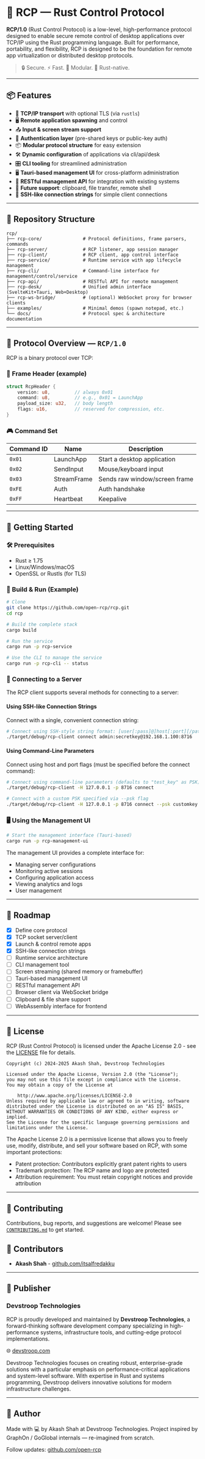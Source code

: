 # 🦀 RCP — Rust Control Protocol

**RCP/1.0** (Rust Control Protocol) is a low-level, high-performance protocol designed to enable secure remote control of desktop applications over TCP/IP using the Rust programming language. Built for performance, portability, and flexibility, RCP is designed to be the foundation for remote app virtualization or distributed desktop protocols.

> 🔒 Secure. ⚡ Fast. 🧩 Modular. 🦀 Rust-native.

---

## 📦 Features

- 🔌 **TCP/IP transport** with optional TLS (via `rustls`)
- 🖥️ **Remote application spawning** and control
- 📤 **Input & screen stream support**
- 🔐 **Authentication layer** (pre-shared keys or public-key auth)
- 📦 **Modular protocol structure** for easy extension
- 🛠️ **Dynamic configuration** of applications via cli/api/desk
- 🎛️ **CLI tooling** for streamlined administration
- 🖥️ **Tauri-based management UI** for cross-platform administration
- 📡 **RESTful management API** for integration with existing systems
- 📁 **Future support**: clipboard, file transfer, remote shell
- 🔗 **SSH-like connection strings** for simple client connections

---

## 📁 Repository Structure

```
rcp/
├── rcp-core/               # Protocol definitions, frame parsers, commands
├── rcp-server/             # RCP listener, app session manager
├── rcp-client/             # RCP client, app control interface
├── rcp-service/            # Runtime service with app lifecycle management
├── rcp-cli/                # Command-line interface for management/control/service
├── rcp-api/                # RESTful API for remote management
├── rcp-desk/               # Unified admin interface (SvelteKit+Tauri, Web+Desktop)
├── rcp-ws-bridge/          # (optional) WebSocket proxy for browser clients
├── examples/               # Minimal demos (spawn notepad, etc.)
└── docs/                   # Protocol spec & architecture documentation
```

---

## 📡 Protocol Overview — `RCP/1.0`

RCP is a binary protocol over TCP:

### 🔧 Frame Header (example)
```rust
struct RcpHeader {
    version: u8,         // always 0x01
    command: u8,         // e.g., 0x01 = LaunchApp
    payload_size: u32,   // body length
    flags: u16,          // reserved for compression, etc.
}
```

### 🎮 Command Set

| Command ID | Name        | Description                   |
| ---------- | ----------- | ----------------------------- |
| `0x01`     | LaunchApp   | Start a desktop application   |
| `0x02`     | SendInput   | Mouse/keyboard input          |
| `0x03`     | StreamFrame | Sends raw window/screen frame |
| `0xFE`     | Auth        | Auth handshake                |
| `0xFF`     | Heartbeat   | Keepalive                     |

---

## 🚀 Getting Started

### 🛠️ Prerequisites

* Rust ≥ 1.75
* Linux/Windows/macOS
* OpenSSL or Rustls (for TLS)

### 🔧 Build & Run (Example)

```bash
# Clone
git clone https://github.com/open-rcp/rcp.git
cd rcp

# Build the complete stack
cargo build

# Run the service
cargo run -p rcp-service

# Use the CLI to manage the service
cargo run -p rcp-cli -- status
```

### 🔌 Connecting to a Server

The RCP client supports several methods for connecting to a server:

#### Using SSH-like Connection Strings

Connect with a single, convenient connection string:

```bash
# Connect using SSH-style string format: [user[:pass]@]host[:port][/path]
./target/debug/rcp-client connect admin:secretkey@192.168.1.100:8716
```

#### Using Command-Line Parameters

Connect using host and port flags (must be specified before the connect command):

```bash
# Connect using command-line parameters (defaults to "test_key" as PSK)
./target/debug/rcp-client -H 127.0.0.1 -p 8716 connect

# Connect with a custom PSK specified via --psk flag
./target/debug/rcp-client -H 127.0.0.1 -p 8716 connect --psk customkey
```

### 🖥️ Using the Management UI

```bash
# Start the management interface (Tauri-based)
cargo run -p rcp-management-ui
```

The management UI provides a complete interface for:
- Managing server configurations
- Monitoring active sessions
- Configuring application access
- Viewing analytics and logs
- User management

---

## 🧱 Roadmap

* [x] Define core protocol
* [x] TCP socket server/client
* [x] Launch & control remote apps
* [x] SSH-like connection strings
* [ ] Runtime service architecture
* [ ] CLI management tool
* [ ] Screen streaming (shared memory or framebuffer)
* [ ] Tauri-based management UI
* [ ] RESTful management API
* [ ] Browser client via WebSocket bridge
* [ ] Clipboard & file share support
* [ ] WebAssembly interface for frontend

---

## 📄 License

RCP (Rust Control Protocol) is licensed under the Apache License 2.0 - see the [LICENSE](LICENSE) file for details.

```
Copyright (c) 2024-2025 Akash Shah, Devstroop Technologies

Licensed under the Apache License, Version 2.0 (the "License");
you may not use this file except in compliance with the License.
You may obtain a copy of the License at

    http://www.apache.org/licenses/LICENSE-2.0
Unless required by applicable law or agreed to in writing, software
distributed under the License is distributed on an "AS IS" BASIS,
WITHOUT WARRANTIES OR CONDITIONS OF ANY KIND, either express or implied.
See the License for the specific language governing permissions and
limitations under the License.
```

The Apache License 2.0 is a permissive license that allows you to freely use, modify, distribute, and sell your software based on RCP, with some important protections:

- Patent protection: Contributors explicitly grant patent rights to users
- Trademark protection: The RCP name and logo are protected
- Attribution requirement: You must retain copyright notices and provide attribution

---

## 🤝 Contributing

Contributions, bug reports, and suggestions are welcome!
Please see [`CONTRIBUTING.md`](./CONTRIBUTING.md) to get started.

## 👥 Contributors

- **Akash Shah** - [github.com/itsalfredakku](https://github.com/itsalfredakku)

---

## 🏢 Publisher

### Devstroop Technologies

RCP is proudly developed and maintained by **Devstroop Technologies**, a forward-thinking software development company specializing in high-performance systems, infrastructure tools, and cutting-edge protocol implementations.

🌐 [devstroop.com](https://devstroop.com)

Devstroop Technologies focuses on creating robust, enterprise-grade solutions with a particular emphasis on performance-critical applications and system-level software. With expertise in Rust and systems programming, Devstroop delivers innovative solutions for modern infrastructure challenges.

---

## 🧠 Author

Made with 💻 by Akash Shah at Devstroop Technologies.
Project inspired by GraphOn / GoGlobal internals — re-imagined from scratch.

Follow updates: [github.com/open-rcp](https://github.com/open-rcp)
